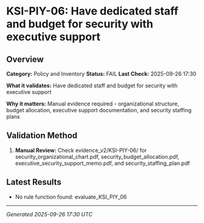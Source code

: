 # KSI-PIY-06: Have dedicated staff and budget for security with executive support

## Overview

**Category:** Policy and Inventory
**Status:** FAIL
**Last Check:** 2025-09-26 17:30

**What it validates:** Have dedicated staff and budget for security with executive support

**Why it matters:** Manual evidence required - organizational structure, budget allocation, executive support documentation, and security staffing plans

## Validation Method

1. **Manual Review:** Check evidence_v2/KSI-PIY-06/ for security_organizational_chart.pdf, security_budget_allocation.pdf, executive_security_support_memo.pdf, and security_staffing_plan.pdf

## Latest Results

- No rule function found: evaluate_KSI_PIY_06

---
*Generated 2025-09-26 17:30 UTC*